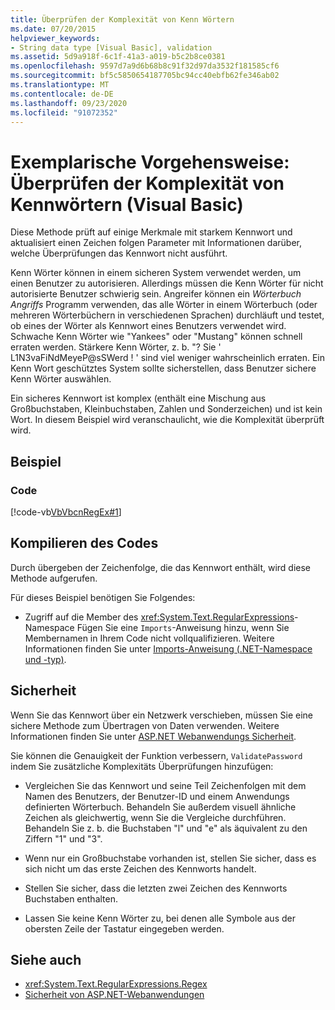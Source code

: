 ```yaml
---
title: Überprüfen der Komplexität von Kenn Wörtern
ms.date: 07/20/2015
helpviewer_keywords:
- String data type [Visual Basic], validation
ms.assetid: 5d9a918f-6c1f-41a3-a019-b5c2b8ce0381
ms.openlocfilehash: 9597d7a9d6b68b8c91f32d97da3532f181585cf6
ms.sourcegitcommit: bf5c5850654187705bc94cc40ebfb62fe346ab02
ms.translationtype: MT
ms.contentlocale: de-DE
ms.lasthandoff: 09/23/2020
ms.locfileid: "91072352"
---
```

# <a name="walkthrough-validating-that-passwords-are-complex-visual-basic"></a>Exemplarische Vorgehensweise: Überprüfen der Komplexität von Kennwörtern (Visual Basic)

Diese Methode prüft auf einige Merkmale mit starkem Kennwort und aktualisiert einen Zeichen folgen Parameter mit Informationen darüber, welche Überprüfungen das Kennwort nicht ausführt.  
  
 Kenn Wörter können in einem sicheren System verwendet werden, um einen Benutzer zu autorisieren. Allerdings müssen die Kenn Wörter für nicht autorisierte Benutzer schwierig sein. Angreifer können ein *Wörterbuch Angriffs* Programm verwenden, das alle Wörter in einem Wörterbuch (oder mehreren Wörterbüchern in verschiedenen Sprachen) durchläuft und testet, ob eines der Wörter als Kennwort eines Benutzers verwendet wird. Schwache Kenn Wörter wie "Yankees" oder "Mustang" können schnell erraten werden. Stärkere Kenn Wörter, z. b. "? Sie ' L1N3vaFiNdMeyeP@sSWerd ! ' sind viel weniger wahrscheinlich erraten. Ein Kenn Wort geschütztes System sollte sicherstellen, dass Benutzer sichere Kenn Wörter auswählen.  
  
 Ein sicheres Kennwort ist komplex (enthält eine Mischung aus Großbuchstaben, Kleinbuchstaben, Zahlen und Sonderzeichen) und ist kein Wort. In diesem Beispiel wird veranschaulicht, wie die Komplexität überprüft wird.  
  
## <a name="example"></a>Beispiel  
  
### <a name="code"></a>Code  

 [!code-vb[VbVbcnRegEx#1](~/samples/snippets/visualbasic/VS_Snippets_VBCSharp/VbVbcnRegEx/VB/Class1.vb#1)]  
  
## <a name="compile-the-code"></a>Kompilieren des Codes  

 Durch übergeben der Zeichenfolge, die das Kennwort enthält, wird diese Methode aufgerufen.  
  
 Für dieses Beispiel benötigen Sie Folgendes:  
  
- Zugriff auf die Member des <xref:System.Text.RegularExpressions>-Namespace Fügen Sie eine `Imports`-Anweisung hinzu, wenn Sie Membernamen in Ihrem Code nicht vollqualifizieren. Weitere Informationen finden Sie unter [Imports-Anweisung (.NET-Namespace und -typ)](../../../language-reference/statements/imports-statement-net-namespace-and-type.md).  
  
## <a name="security"></a>Sicherheit  

 Wenn Sie das Kennwort über ein Netzwerk verschieben, müssen Sie eine sichere Methode zum Übertragen von Daten verwenden. Weitere Informationen finden Sie unter [ASP.NET Webanwendungs Sicherheit](/previous-versions/aspnet/330a99hc(v=vs.100)).
  
 Sie können die Genauigkeit der Funktion verbessern, `ValidatePassword` indem Sie zusätzliche Komplexitäts Überprüfungen hinzufügen:  
  
- Vergleichen Sie das Kennwort und seine Teil Zeichenfolgen mit dem Namen des Benutzers, der Benutzer-ID und einem Anwendungs definierten Wörterbuch. Behandeln Sie außerdem visuell ähnliche Zeichen als gleichwertig, wenn Sie die Vergleiche durchführen. Behandeln Sie z. b. die Buchstaben "l" und "e" als äquivalent zu den Ziffern "1" und "3".  
  
- Wenn nur ein Großbuchstabe vorhanden ist, stellen Sie sicher, dass es sich nicht um das erste Zeichen des Kennworts handelt.  
  
- Stellen Sie sicher, dass die letzten zwei Zeichen des Kennworts Buchstaben enthalten.  
  
- Lassen Sie keine Kenn Wörter zu, bei denen alle Symbole aus der obersten Zeile der Tastatur eingegeben werden.  
  
## <a name="see-also"></a>Siehe auch

- <xref:System.Text.RegularExpressions.Regex>
- [Sicherheit von ASP.NET-Webanwendungen](/previous-versions/aspnet/330a99hc(v=vs.100))
